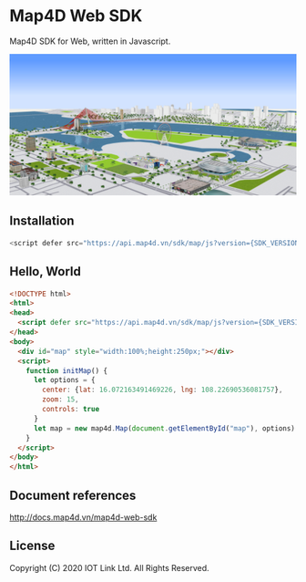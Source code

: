 # Map4D Web SDK

Map4D SDK for Web, written in Javascript.

[![Map4D Web SDK](https://raw.githubusercontent.com/map4d/map4d-web-sdk/master/sdk/map4dweb.png)](https://map4d.vn) 

## Installation

```JavaScript
<script defer src="https://api.map4d.vn/sdk/map/js?version={SDK_VERSION}&key={YOUR_API_KEY}&callback={CALLBACK_FUNCTION}"></script>
```

## Hello, World

```HTML
<!DOCTYPE html>
<html>
<head>
  <script defer src="https://api.map4d.vn/sdk/map/js?version={SDK_VERSION}&key={YOUR_API_KEY}&callback={CALLBACK_FUNCTION}"></script>
</head>
<body>
  <div id="map" style="width:100%;height:250px;"></div>
  <script>
    function initMap() {
      let options = {
        center: {lat: 16.072163491469226, lng: 108.22690536081757},
        zoom: 15,
        controls: true
      }
      let map = new map4d.Map(document.getElementById("map"), options)
    }
  </script>
</body>
</html>
```

## Document references

http://docs.map4d.vn/map4d-web-sdk

License
-------
Copyright (C) 2020 IOT Link Ltd. All Rights Reserved.
